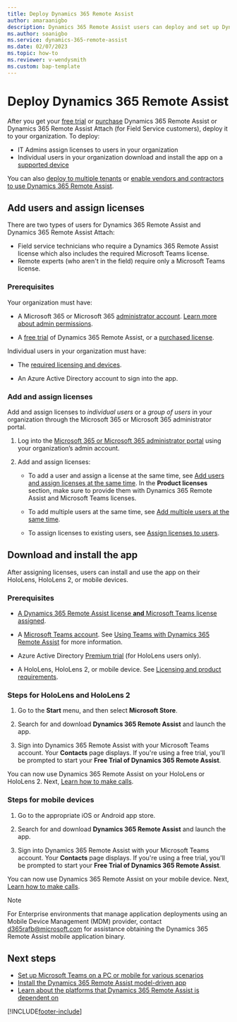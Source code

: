 ```yaml
---
title: Deploy Dynamics 365 Remote Assist
author: amaraanigbo
description: Dynamics 365 Remote Assist users can deploy and set up Dynamics 365 Remote Assist on their devices. 
ms.author: soanigbo
ms.service: dynamics-365-remote-assist
ms.date: 02/07/2023
ms.topic: how-to
ms.reviewer: v-wendysmith
ms.custom: bap-template
---
```


# Deploy Dynamics 365 Remote Assist

After you get your [free trial](try-remote-assist.md) or [purchase](buy-remote-assist.md) Dynamics 365 Remote Assist or Dynamics 365 Remote Assist Attach (for Field Service customers), deploy it to your organization. To deploy:

- IT Admins assign licenses to users in your organization
- Individual users in your organization download and install the app on a [supported device](./requirements.md)

You can also [deploy to multiple tenants](multi-tenant-deployment.md) or [enable vendors and contractors to use Dynamics 365 Remote Assist](vendor-use-RA.md).

## Add users and assign licenses

There are two types of users for Dynamics 365 Remote Assist and Dynamics 365 Remote Assist Attach:

- Field service technicians who require a Dynamics 365 Remote Assist license which also includes the required Microsoft Teams license.
- Remote experts (who aren't in the field) require only a Microsoft Teams license.

### Prerequisites

Your organization must have:

- A Microsoft 365 or Microsoft 365 [administrator account](https://www.microsoft.com/microsoft-365/business/office-365-administration). [Learn more about admin permissions](/office365/admin/admin-overview/admin-overview).

- A [free trial](try-remote-assist.md) of Dynamics 365 Remote Assist, or a [purchased license](buy-remote-assist.md).

Individual users in your organization must have:

- The [required licensing and devices](./requirements.md).

- An Azure Active Directory account to sign into the app.

### Add and assign licenses

Add and assign licenses to *individual users* or a *group of users* in your organization through the Microsoft 365 or Microsoft 365 administrator portal.

1. Log into the [Microsoft 365 or Microsoft 365 administrator portal](https://www.microsoft.com/microsoft-365/business/office-365-administration) using your organization’s admin account.

1. Add and assign licenses:
   - To add a user and assign a license at the same time, see [Add users and assign licenses at the same time](/office365/admin/add-users/add-users). In the **Product licenses** section, make sure to provide them with Dynamics 365 Remote Assist and Microsoft Teams licenses.

   - To add multiple users at the same time, see [Add multiple users at the same time](/microsoft-365/admin/add-users/add-users#add-multiple-users-at-the-same-time-in-dashboard-view).

   - To assign licenses to existing users, see [Assign licenses to users](/office365/admin/manage/assign-licenses-to-users).


## Download and install the app

After assigning licenses, users can install and use the app on their HoloLens, HoloLens 2, or mobile devices.

### Prerequisites

- [A Dynamics 365 Remote Assist license **and** Microsoft Teams license assigned](#add-users-and-assign-licenses).

- A [Microsoft Teams account](https://teams.microsoft.com/start). See [Using Teams with Dynamics 365 Remote Assist](/dynamics365/mixed-reality/remote-assist/set-up-teams) for more information.

- Azure Active Directory [Premium trial](https://azure.microsoft.com/trial/get-started-active-directory/) (for HoloLens users only).

- A HoloLens, HoloLens 2, or mobile device. See [Licensing and product requirements](./requirements.md).

### Steps for HoloLens and HoloLens 2

1. Go to the **Start** menu, and then select **Microsoft Store**.

1. Search for and download **Dynamics 365 Remote Assist** and launch the app.

1. Sign into Dynamics 365 Remote Assist with your Microsoft Teams account. Your **Contacts** page displays. If you're using a free trial, you'll be prompted to start your **Free Trial of Dynamics 365 Remote Assist**.

You can now use Dynamics 365 Remote Assist on your HoloLens or HoloLens 2. Next, [Learn how to make calls](making-taking-calls-hololens.md).

### Steps for mobile devices

1. Go to the appropriate iOS or Android app store.

1. Search for and download **Dynamics 365 Remote Assist** and launch the app.

1. Sign into Dynamics 365 Remote Assist with your Microsoft Teams account. Your **Contacts** page displays. If you're using a free trial, you'll be prompted to start your **Free Trial of Dynamics 365 Remote Assist**.

You can now use Dynamics 365 Remote Assist on your mobile device. Next, [Learn how to make calls](mobile-app/making-calls-with-ar.md).

> [!Note]
> For Enterprise environments that manage application deployments using an Mobile Device Management (MDM) provider, contact d365rafb@microsoft.com for assistance obtaining the Dynamics 365 Remote Assist mobile application binary.

## Next steps

- [Set up Microsoft Teams on a PC or mobile for various scenarios](set-up-teams.md)
- [Install the Dynamics 365 Remote Assist model-driven app](ra-webapp-install.md)
- [Learn about the platforms that Dynamics 365 Remote Assist is dependent on](faq-deploy.md)

[!INCLUDE[footer-include](../includes/footer-banner.md)]
